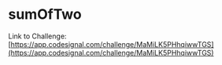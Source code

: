 # sumOfTwo

Link to Challenge: [https://app.codesignal.com/challenge/MaMiLK5PHhqiwwTGS](https://app.codesignal.com/challenge/MaMiLK5PHhqiwwTGS)
